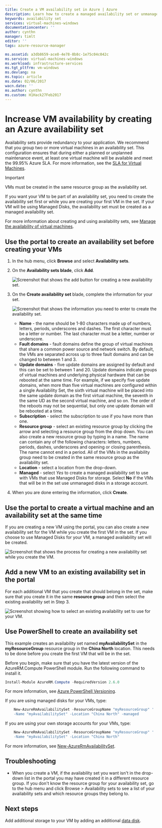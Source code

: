 ```yaml
---
title: Create a VM availability set in Azure | Azure
description: Learn how to create a managed availability set or unmanaged availability set for your virtual machines using Azure PowerShell or the portal in the Resource Manager deployment model.
keywords: availability set
services: virtual-machines-windows
documentationcenter: ''
author: cynthn
manager: timlt
editor: ''
tags: azure-resource-manager

ms.assetid: a3db8659-ace8-4e78-8b8c-1e75c04c042c
ms.service: virtual-machines-windows
ms.workload: infrastructure-services
ms.tgt_pltfrm: vm-windows
ms.devlang: na
ms.topic: article
ms.date: 02/06/2017
wacn.date: ''
ms.author: cynthn
ms.custom: H1Hack27Feb2017
---
```

# Increase VM availability by creating an Azure availability set 
Availability sets provide redundancy to your application. We recommend that you group two or more virtual machines in an availability set. This configuration ensures that during either a planned or unplanned maintenance event, at least one virtual machine will be available and meet the 99.95% Azure SLA. For more information, see the [SLA for Virtual Machines](https://www.azure.cn/support/sla/virtual-machines/).

> [!IMPORTANT]
> VMs must be created in the same resource group as the availability set.
> 

If you want your VM to be part of an availability set, you need to create the availability set first or while you are creating your first VM in the set. If your VM will be using Managed Disks, the availability set must be created as a managed availability set.

For more information about creating and using availability sets, see [Manage the availability of virtual machines](virtual-machines-windows-manage-availability.md?toc=%2fazure%2fvirtual-machines%2fwindows%2ftoc.json).

## Use the portal to create an availability set before creating your VMs
1. In the hub menu, click **Browse** and select **Availability sets**.
2. On the **Availability sets blade**, click **Add**.

    ![Screenshot that shows the add button for creating a new availability set.](./media/virtual-machines-windows-create-availability-set/add-availability-set.png)
3. On the **Create availability set** blade, complete the information for your set.

    ![Screenshot that shows the information you need to enter to create the availability set.](./media/virtual-machines-windows-create-availability-set/create-availability-set.png)

    * **Name** - the name should be 1-80 characters made up of numbers, letters, periods, underscores and dashes. The first character must be a letter or number. The last character must be a letter, number or underscore.
    * **Fault domains** - fault domains define the group of virtual machines that share a common power source and network switch. By default, the VMs  are separated across up to three fault domains and can be changed to between 1 and 3.
    * **Update domains** -  five update domains are assigned by default and this can be set to between 1 and 20. Update domains indicate groups of virtual machines and underlying physical hardware that can be rebooted at the same time. For example, if we specify five update domains, when more than five virtual machines are configured within a single Availability Set, the sixth virtual machine will be placed into the same update domain as the first virtual machine, the seventh in the same UD as the second virtual machine, and so on. The order of the reboots may not be sequential, but only one update domain will be rebooted at a time.
    * **Subscription** - select the subscription to use if you have more than one.
    * **Resource group** - select an existing resource group by clicking the arrow and selecting a resource group from the drop down. You can also create a new resource group by typing in a name. The name can contain any of the following characters: letters, numbers, periods, dashes, underscores and opening or closing parenthesis. The name cannot end in a period. All of the VMs in the availability group need to be created in the same resource group as the availability set.
    * **Location** - select a location from the drop-down.
    * **Managed** - select *Yes* to create a managed availability set to use with VMs that use Managed Disks for storage. Select **No** if the VMs that will be in the set use unmanaged disks in a storage account.

4. When you are done entering the information, click **Create**. 

## Use the portal to create a virtual machine and an availability set at the same time
If you are creating a new VM using the portal, you can also create a new availability set for the VM while you create the first VM in the set. If you choose to use Managed Disks for your VM, a managed availability set will be created.

![Screenshot that shows the process for creating a new availability set while you create the VM.](./media/virtual-machines-windows-create-availability-set/new-vm-avail-set.png)

## Add a new VM to an existing availability set in the portal
For each additional VM that you create that should belong in the set, make sure that you create it in the same **resource group** and then select the existing availability set in Step 3. 

![Screenshot showing how to select an existing availability set to use for your VM.](./media/virtual-machines-windows-create-availability-set/add-vm-to-set.png)

## Use PowerShell to create an availability set
This example creates an availability set named **myAvailabilitySet** in the **myResourceGroup** resource group in the **China North** location. This needs to be done before you create the first VM that will be in the set.

Before you begin, make sure that you have the latest version of the AzureRM.Compute PowerShell module. Run the following command to install it.

```powershell
Install-Module AzureRM.Compute -RequiredVersion 2.6.0
```
For more information, see [Azure PowerShell Versioning](https://docs.microsoft.com/powershell/azureps-cmdlets-docs/#azure-powershell-versioning).

If you are using managed disks for your VMs, type:

```powershell
    New-AzureRmAvailabilitySet -ResourceGroupName "myResourceGroup" '
    -Name "myAvailabilitySet" -Location "China North" -managed
```

If you are using your own storage accounts for your VMs, type:

```powershell
    New-AzureRmAvailabilitySet -ResourceGroupName "myResourceGroup" '
    -Name "myAvailabilitySet" -Location "China North" 
```

For more information, see [New-AzureRmAvailabilitySet](https://docs.microsoft.com/powershell/module/azurerm.compute/new-azurermavailabilityset?view=azurermps-3.8.0).

## Troubleshooting
* When you create a VM, if the availability set you want isn't in the drop-down list in the portal you may have created it in a different resource group. If you don't know the resource group for your availability set, go to the hub menu and click Browse > Availability sets to see a list of your availability sets and which resource groups they belong to.

## Next steps
Add additional storage to your VM by adding an additional [data disk](virtual-machines-windows-attach-disk-portal.md?toc=%2fazure%2fvirtual-machines%2fwindows%2ftoc.json).